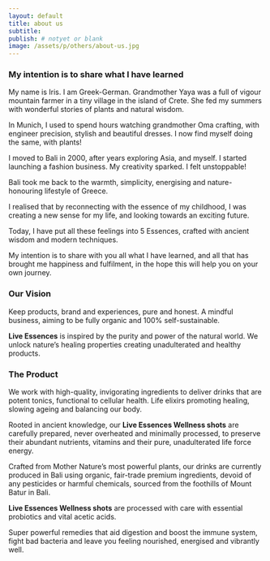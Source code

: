 ```yaml
---
layout: default
title: about us
subtitle:
publish: # notyet or blank
image: /assets/p/others/about-us.jpg
---
```

### My intention is to share what I have learned

My name is Iris. I am Greek-German. Grandmother Yaya was a  full of vigour mountain farmer in a tiny village in the island of Crete. She fed my summers with wonderful stories of plants and natural wisdom.

In Munich, I used to spend hours watching grandmother Oma crafting, with engineer precision, stylish and beautiful dresses. I now find myself doing the same, with plants!

I moved to Bali in 2000, after years exploring Asia, and myself. I started launching a fashion business. My creativity sparked. I felt unstoppable!

Bali took me back to the warmth, simplicity, energising and nature-honouring lifestyle of Greece.

I realised that by reconnecting with the essence of my childhood, I was creating a new sense for my life, and looking towards an exciting future.

Today, I have put all these feelings into 5 Essences, crafted with ancient wisdom and modern techniques.

My intention is to share with you all what I have learned, and all that has brought me happiness and fulfilment, in the hope this will help you on your own journey.

### Our Vision

Keep products, brand and experiences, pure and honest. A mindful business, aiming to be fully organic and 100% self-sustainable.

**Live Essences** is inspired by the purity and power of the natural world. We unlock nature’s healing properties creating unadulterated and healthy products.

### The Product

We work with high-quality, invigorating ingredients to deliver drinks that are potent tonics, functional to cellular health. Life elixirs promoting healing, slowing ageing and balancing our body.

Rooted in ancient knowledge, our **Live Essences Wellness shots** are carefully prepared, never overheated and minimally processed, to preserve their abundant nutrients, vitamins and their pure, unadulterated life force energy.

Crafted from Mother Nature’s most powerful plants, our drinks are currently produced in Bali using organic, fair-trade premium ingredients, devoid of any pesticides or harmful chemicals, sourced from the foothills of Mount Batur in Bali.

**Live Essences Wellness shots** are processed with care with essential probiotics and vital acetic acids.

Super powerful remedies that aid digestion and boost the immune system, fight bad bacteria and leave you feeling nourished, energised and vibrantly well. 
